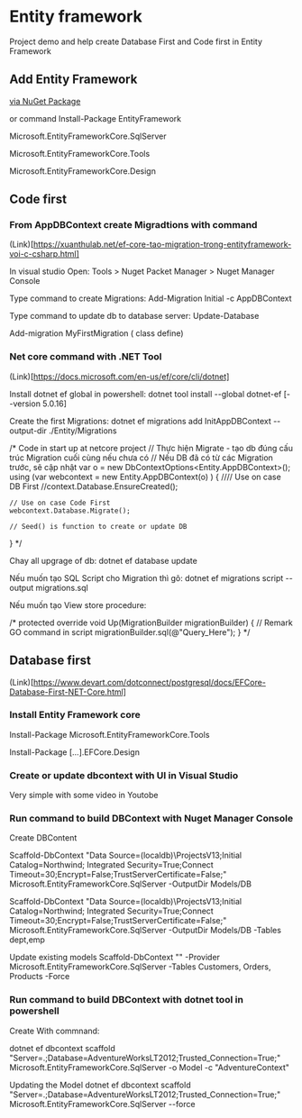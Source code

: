# Entity framework

Project demo and help create Database First and Code first in Entity Framework

## Add Entity Framework

[via NuGet Package](https://entityframeworkcore.com/approach-code-first)

or command Install-Package EntityFramework

Microsoft.EntityFrameworkCore.SqlServer

Microsoft.EntityFrameworkCore.Tools

Microsoft.EntityFrameworkCore.Design

## Code first 

### From AppDBContext create Migradtions with command

(Link)[https://xuanthulab.net/ef-core-tao-migration-trong-entityframework-voi-c-csharp.html]

In visual studio Open: Tools > Nuget Packet Manager > Nuget Manager Console

Type command to create Migrations: Add-Migration Initial -c AppDBContext 

Type command to update db to database server: Update-Database

Add-migration MyFirstMigration ( class define)

### Net core command with .NET Tool

(Link)[https://docs.microsoft.com/en-us/ef/core/cli/dotnet]

Install dotnet ef global in powershell: dotnet tool install --global dotnet-ef [--version 5.0.16]

Create the first Migrations: dotnet ef migrations add InitAppDBContext --output-dir ./Entity/Migrations

/* Code in start up at netcore project
// Thực hiện Migrate - tạo db đúng cấu trúc Migration cuối cùng nếu chưa có
// Nếu DB đã có từ các Migration trước, sẽ cập nhật
var o = new DbContextOptions<Entity.AppDBContext>();
using (var webcontext = new Entity.AppDBContext(o) )
{
    //// Use on case DB First
    //context.Database.EnsureCreated();

    // Use on case Code First
    webcontext.Database.Migrate();

    // Seed() is function to create or update DB
}
*/

Chay all upgrage of db: dotnet ef database update

Nếu muốn tạo SQL Script cho Migration thì gõ: dotnet ef migrations script --output migrations.sql

Nếu muốn tạo View store procedure: 

/*
protected override void Up(MigrationBuilder migrationBuilder)
{
    // Remark GO command in script
    migrationBuilder.sql(@"Query_Here");
}
*/

## Database first
(Link)[https://www.devart.com/dotconnect/postgresql/docs/EFCore-Database-First-NET-Core.html]

### Install Entity Framework core
Install-Package Microsoft.EntityFrameworkCore.Tools

Install-Package [...].EFCore.Design

### Create or update dbcontext with UI in Visual Studio
Very simple with some video in Youtobe

### Run command to build DBContext with Nuget Manager Console
Create DBContent

Scaffold-DbContext "Data Source=(localdb)\ProjectsV13;Initial Catalog=Northwind; Integrated Security=True;Connect Timeout=30;Encrypt=False;TrustServerCertificate=False;" Microsoft.EntityFrameworkCore.SqlServer -OutputDir Models/DB

Scaffold-DbContext "Data Source=(localdb)\ProjectsV13;Initial Catalog=Northwind; Integrated Security=True;Connect Timeout=30;Encrypt=False;TrustServerCertificate=False;" Microsoft.EntityFrameworkCore.SqlServer -OutputDir Models/DB -Tables dept,emp

Update existing models
Scaffold-DbContext "<connection string>" -Provider Microsoft.EntityFrameworkCore.SqlServer -Tables Customers, Orders, Products -Force


### Run command to build DBContext with dotnet tool in powershell
Create With commnand:

dotnet ef dbcontext scaffold "Server=.\;Database=AdventureWorksLT2012;Trusted_Connection=True;" Microsoft.EntityFrameworkCore.SqlServer -o Model -c "AdventureContext"


Updating the Model 
dotnet ef dbcontext scaffold "Server=.\;Database=AdventureWorksLT2012;Trusted_Connection=True;" Microsoft.EntityFrameworkCore.SqlServer --force
